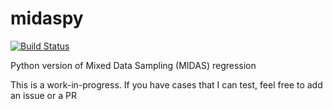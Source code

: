 # midaspy

[![Build Status](https://travis-ci.org/mikemull/midaspy.svg?branch=master)](https://travis-ci.org/mikemull/midaspy)

Python version of Mixed Data Sampling (MIDAS) regression

This is a work-in-progress.  If you have cases that I can test, feel free to add an issue or a PR

